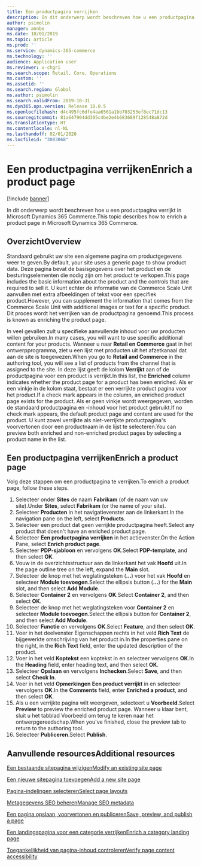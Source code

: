 ```yaml
---
title: Een productpagina verrijken
description: In dit onderwerp wordt beschreven hoe u een productpagina verrijkt in Microsoft Dynamics 365 Commerce.
author: psimolin
manager: annbe
ms.date: 10/01/2019
ms.topic: article
ms.prod: ''
ms.service: dynamics-365-commerce
ms.technology: ''
audience: Application user
ms.reviewer: v-chgri
ms.search.scope: Retail, Core, Operations
ms.custom: ''
ms.assetid: ''
ms.search.region: Global
ms.author: psimolin
ms.search.validFrom: 2019-10-31
ms.dyn365.ops.version: Release 10.0.5
ms.openlocfilehash: d4c495fc6dfe4aa6561a1bb703253ef8ec71dc13
ms.sourcegitcommit: 81a647904dd305c4be2e4b683689f128548a872d
ms.translationtype: HT
ms.contentlocale: nl-NL
ms.lasthandoff: 02/01/2020
ms.locfileid: "3003068"
---
```

# <a name="enrich-a-product-page"></a><span data-ttu-id="d7d91-103">Een productpagina verrijken</span><span class="sxs-lookup"><span data-stu-id="d7d91-103">Enrich a product page</span></span>


[!include [banner](includes/banner.md)]

<span data-ttu-id="d7d91-104">In dit onderwerp wordt beschreven hoe u een productpagina verrijkt in Microsoft Dynamics 365 Commerce.</span><span class="sxs-lookup"><span data-stu-id="d7d91-104">This topic describes how to enrich a product page in Microsoft Dynamics 365 Commerce.</span></span>

## <a name="overview"></a><span data-ttu-id="d7d91-105">Overzicht</span><span class="sxs-lookup"><span data-stu-id="d7d91-105">Overview</span></span>

<span data-ttu-id="d7d91-106">Standaard gebruikt uw site een algemene pagina om productgegevens weer te geven.</span><span class="sxs-lookup"><span data-stu-id="d7d91-106">By default, your site uses a generic page to show product data.</span></span> <span data-ttu-id="d7d91-107">Deze pagina bevat de basisgegevens over het product en de besturingselementen die nodig zijn om het product te verkopen.</span><span class="sxs-lookup"><span data-stu-id="d7d91-107">This page includes the basic information about the product and the controls that are required to sell it.</span></span> <span data-ttu-id="d7d91-108">U kunt echter de informatie van de Commerce Scale Unit aanvullen met extra afbeeldingen of tekst voor een specifiek product.</span><span class="sxs-lookup"><span data-stu-id="d7d91-108">However, you can supplement the information that comes from the Commerce Scale Unit with additional images or text for a specific product.</span></span> <span data-ttu-id="d7d91-109">Dit proces wordt het verrijken van de productpagina genoemd.</span><span class="sxs-lookup"><span data-stu-id="d7d91-109">This process is known as enriching the product page.</span></span>

<span data-ttu-id="d7d91-110">In veel gevallen zult u specifieke aanvullende inhoud voor uw producten willen gebruiken.</span><span class="sxs-lookup"><span data-stu-id="d7d91-110">In many cases, you will want to use specific additional content for your products.</span></span> <span data-ttu-id="d7d91-111">Wanneer u naar **Retail en Commerce** gaat in het ontwerpprogramma, ziet u een lijst met producten uit het afzetkanaal dat aan de site is toegewezen.</span><span class="sxs-lookup"><span data-stu-id="d7d91-111">When you go to **Retail and Commerce** in the authoring tool, you will see a list of products from the channel that is assigned to the site.</span></span> <span data-ttu-id="d7d91-112">In deze lijst geeft de kolom **Verrijkt** aan of de productpagina voor een product is verrijkt.</span><span class="sxs-lookup"><span data-stu-id="d7d91-112">In this list, the **Enriched** column indicates whether the product page for a product has been enriched.</span></span> <span data-ttu-id="d7d91-113">Als er een vinkje in de kolom staat, bestaat er een verrijkte product pagina voor het product.</span><span class="sxs-lookup"><span data-stu-id="d7d91-113">If a check mark appears in the column, an enriched product page exists for the product.</span></span> <span data-ttu-id="d7d91-114">Als er geen vinkje wordt weergegeven, worden de standaard productpagina en -inhoud voor het product gebruikt.</span><span class="sxs-lookup"><span data-stu-id="d7d91-114">If no check mark appears, the default product page and content are used for the product.</span></span> <span data-ttu-id="d7d91-115">U kunt zowel verrijkte als niet-verrijkte productpagina's voorvertonen door een productnaam in de lijst te selecteren.</span><span class="sxs-lookup"><span data-stu-id="d7d91-115">You can preview both enriched and non-enriched product pages by selecting a product name in the list.</span></span>

## <a name="enrich-a-product-page"></a><span data-ttu-id="d7d91-116">Een productpagina verrijken</span><span class="sxs-lookup"><span data-stu-id="d7d91-116">Enrich a product page</span></span>

<span data-ttu-id="d7d91-117">Volg deze stappen om een productpagina te verrijken.</span><span class="sxs-lookup"><span data-stu-id="d7d91-117">To enrich a product page, follow these steps.</span></span>

1. <span data-ttu-id="d7d91-118">Selecteer onder **Sites** de naam **Fabrikam** (of de naam van uw site).</span><span class="sxs-lookup"><span data-stu-id="d7d91-118">Under **Sites**, select **Fabrikam** (or the name of your site).</span></span>
1. <span data-ttu-id="d7d91-119">Selecteer **Producten** in het navigatievenster aan de linkerkant.</span><span class="sxs-lookup"><span data-stu-id="d7d91-119">In the navigation pane on the left, select **Products**.</span></span>
1. <span data-ttu-id="d7d91-120">Selecteer een product dat geen verrijkte productpagina heeft.</span><span class="sxs-lookup"><span data-stu-id="d7d91-120">Select any product that doesn't have an enriched product page.</span></span>
1. <span data-ttu-id="d7d91-121">Selecteer **Een productpagina verrijken** in het actievenster.</span><span class="sxs-lookup"><span data-stu-id="d7d91-121">On the Action Pane, select **Enrich product page**.</span></span>
1. <span data-ttu-id="d7d91-122">Selecteer **PDP-sjabloon** en vervolgens **OK**.</span><span class="sxs-lookup"><span data-stu-id="d7d91-122">Select **PDP-template**, and then select **OK**.</span></span>
1. <span data-ttu-id="d7d91-123">Vouw in de overzichtsstructuur aan de linkerkant het vak **Hoofd** uit.</span><span class="sxs-lookup"><span data-stu-id="d7d91-123">In the page outline tree on the left, expand the **Main** slot.</span></span>
1. <span data-ttu-id="d7d91-124">Selecteer de knop met het weglatingsteken (**...**) voor het vak **Hoofd** en selecteer **Module toevoegen**.</span><span class="sxs-lookup"><span data-stu-id="d7d91-124">Select the ellipsis button (**...**) for the **Main** slot, and then select **Add Module**.</span></span>
1. <span data-ttu-id="d7d91-125">Selecteer **Container 2** en vervolgens **OK**.</span><span class="sxs-lookup"><span data-stu-id="d7d91-125">Select **Container 2**, and then select **OK**.</span></span>
1. <span data-ttu-id="d7d91-126">Selecteer de knop met het weglatingsteken voor **Container 2** en selecteer **Module toevoegen**.</span><span class="sxs-lookup"><span data-stu-id="d7d91-126">Select the ellipsis button for **Container 2**, and then select **Add Module**.</span></span>
1. <span data-ttu-id="d7d91-127">Selecteer **Functie** en vervolgens **OK**.</span><span class="sxs-lookup"><span data-stu-id="d7d91-127">Select **Feature**, and then select **OK**.</span></span>
1. <span data-ttu-id="d7d91-128">Voer in het deelvenster Eigenschappen rechts in het veld **Rich Text** de bijgewerkte omschrijving van het product in.</span><span class="sxs-lookup"><span data-stu-id="d7d91-128">In the properties pane on the right, in the **Rich Text** field, enter the updated description of the product.</span></span>
1. <span data-ttu-id="d7d91-129">Voer in het veld **Koptekst** een koptekst in en selecteer vervolgens **OK**.</span><span class="sxs-lookup"><span data-stu-id="d7d91-129">In the **Heading** field, enter heading text, and then select **OK**.</span></span>
1. <span data-ttu-id="d7d91-130">Selecteer **Opslaan** en vervolgens **Inchecken**.</span><span class="sxs-lookup"><span data-stu-id="d7d91-130">Select **Save**, and then select **Check In**.</span></span>
1. <span data-ttu-id="d7d91-131">Voer in het veld **Opmerkingen** **Een product verrijkt** in en selecteer vervolgens **OK**.</span><span class="sxs-lookup"><span data-stu-id="d7d91-131">In the **Comments** field, enter **Enriched a product**, and then select **OK**.</span></span>
1. <span data-ttu-id="d7d91-132">Als u een verrijkte pagina wilt weergeven, selecteert u **Voorbeeld**.</span><span class="sxs-lookup"><span data-stu-id="d7d91-132">Select **Preview** to preview the enriched product page.</span></span> <span data-ttu-id="d7d91-133">Wanneer u klaar bent, sluit u het tabblad Voorbeeld om terug te keren naar het ontwerpgereedschap.</span><span class="sxs-lookup"><span data-stu-id="d7d91-133">When you've finished, close the preview tab to return to the authoring tool.</span></span>
1. <span data-ttu-id="d7d91-134">Selecteer **Publiceren**.</span><span class="sxs-lookup"><span data-stu-id="d7d91-134">Select **Publish**.</span></span>

## <a name="additional-resources"></a><span data-ttu-id="d7d91-135">Aanvullende resources</span><span class="sxs-lookup"><span data-stu-id="d7d91-135">Additional resources</span></span>

[<span data-ttu-id="d7d91-136">Een bestaande sitepagina wijzigen</span><span class="sxs-lookup"><span data-stu-id="d7d91-136">Modify an existing site page</span></span>](modify-existing-page.md)

[<span data-ttu-id="d7d91-137">Een nieuwe sitepagina toevoegen</span><span class="sxs-lookup"><span data-stu-id="d7d91-137">Add a new site page</span></span>](add-new-page.md)

[<span data-ttu-id="d7d91-138">Pagina-indelingen selecteren</span><span class="sxs-lookup"><span data-stu-id="d7d91-138">Select page layouts</span></span>](select-page-layouts.md)

[<span data-ttu-id="d7d91-139">Metagegevens SEO beheren</span><span class="sxs-lookup"><span data-stu-id="d7d91-139">Manage SEO metadata</span></span>](manage-seo-metadata.md)

[<span data-ttu-id="d7d91-140">Een pagina opslaan, voorvertonen en publiceren</span><span class="sxs-lookup"><span data-stu-id="d7d91-140">Save, preview, and publish a page</span></span>](save-preview-publish-page.md)

[<span data-ttu-id="d7d91-141">Een landingspagina voor een categorie verrijken</span><span class="sxs-lookup"><span data-stu-id="d7d91-141">Enrich a category landing page</span></span>](enrich-category-page.md)

[<span data-ttu-id="d7d91-142">Toegankelijkheid van pagina-inhoud controleren</span><span class="sxs-lookup"><span data-stu-id="d7d91-142">Verify page content accessibility</span></span>](verify-accessibility.md)
